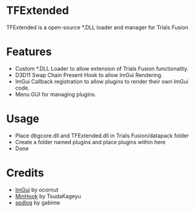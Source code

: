 # TFExtended
TFExtended is a open-source *.DLL loader and manager for Trials Fusion
# Features
- Custom *.DLL Loader to allow extension of Trials Fusion functionality.
- D3D11 Swap Chain Present Hook to allow ImGui Rendering.
- ImGui Callback registration to allow plugins to render their own ImGui code.
- Menu GUI for managing plugins.
# Usage
- Place dbgcore.dll and TFExtended.dll in Trials Fusion/datapack folder
- Create a folder named plugins and place plugins within here
- Done
# Credits
- [ImGui](https://github.com/ocornut/imgui) by ocornut
- [MinHook](https://github.com/TsudaKageyu/minhook) by TsudaKageyu
- [spdlog](https://github.com/gabime/spdlog) by gabime
